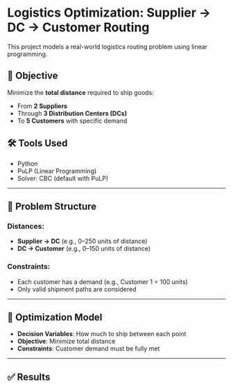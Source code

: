 # Logistics Optimization: Supplier → DC → Customer Routing

This project models a real-world logistics routing problem using linear programming.

## 🧭 Objective
Minimize the **total distance** required to ship goods:
- From **2 Suppliers**
- Through **3 Distribution Centers (DCs)**
- To **5 Customers** with specific demand

## 🛠️ Tools Used
- Python
- PuLP (Linear Programming)
- Solver: CBC (default with PuLP)

---

## 📌 Problem Structure

### Distances:  
- **Supplier → DC** (e.g., 0–250 units of distance)  
- **DC → Customer** (e.g., 0–150 units of distance)

### Constraints:
- Each customer has a demand (e.g., Customer 1 = 100 units)
- Only valid shipment paths are considered

---

## 🧮 Optimization Model

- **Decision Variables**: How much to ship between each point
- **Objective**: Minimize total distance
- **Constraints**: Customer demand must be fully met

---

## ✅ Results
